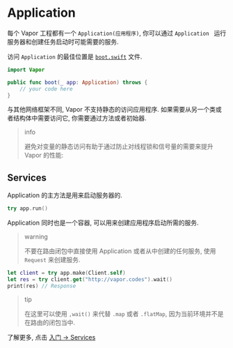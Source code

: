 # Application

每个 Vapor 工程都有一个 `Application(应用程序)`, 你可以通过 `Application ` 运行服务器和创建任务启动时可能需要的服务.

访问 `Application` 的最佳位置是 [`boot.swift`](structure.md#bootswift) 文件.

```swift
import Vapor

public func boot(_ app: Application) throws {
    // your code here
}
```

与其他网络框架不同, Vapor 不支持静态的访问应用程序. 如果需要从另一个类或者结构体中需要访问它, 你需要通过方法或者初始器.

> info
>
> 避免对变量的静态访问有助于通过防止对线程锁和信号量的需要来提升 Vapor 的性能:


## Services

Application 的主方法是用来启动服务器的.

```swift
try app.run()
```

Application 同时也是一个容器, 可以用来创建应用程序启动所需的服务.

> warning
>
> 不要在路由闭包中直接使用 Application 或者从中创建的任何服务, 使用 `Request` 来创建服务.

```swift
let client = try app.make(Client.self)
let res = try client.get("http://vapor.codes").wait()
print(res) // Response
```

> tip
>
> 在这里可以使用 `,wait()` 来代替 `.map` 或者 `.flatMap`, 因为当前环境并不是在路由的闭包当中.

了解更多, 点击 [入门 &rarr; Services](services.md)
